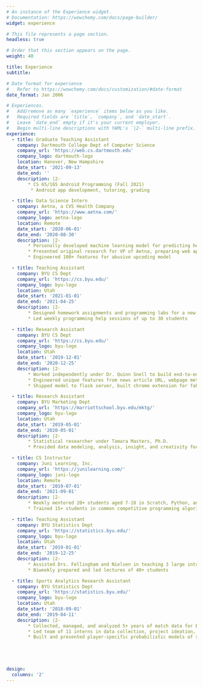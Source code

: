 ```yaml
---
# An instance of the Experience widget.
# Documentation: https://wowchemy.com/docs/page-builder/
widget: experience

# This file represents a page section.
headless: true

# Order that this section appears on the page.
weight: 40

title: Experience
subtitle:

# Date format for experience
#   Refer to https://wowchemy.com/docs/customization/#date-format
date_format: Jan 2006

# Experiences.
#   Add/remove as many `experience` items below as you like.
#   Required fields are `title`, `company`, and `date_start`.
#   Leave `date_end` empty if it's your current employer.
#   Begin multi-line descriptions with YAML's `|2-` multi-line prefix.
experience:
  - title: Graduate Teaching Assistant
    company: Dartmouth College Dept of Computer Science
    company_url: 'https://web.cs.dartmouth.edu'
    company_logo: dartmouth-logo
    location: Hanover, New Hampshire
    date_start: '2021-09-13'
    date_end: ''
    description: |2-
        * CS 65/165 Android Programming (Fall 2021)
         * Android app development, tutoring, grading

  - title: Data Science Intern
    company: Aetna, a CVS Health Company
    company_url: 'https://www.aetna.com/'
    company_logo: aetna-logo
    location: Remote
    date_start: '2020-06-01'
    date_end: '2020-08-30'
    description: |2-
        * Personally developed machine learning model for predicting healthcare provider abusive upcoding on inpatient DRG claims, projected to save up to $1,000,000 each month via audit recommendations
        * Presented original research for VP of Aetna, preparing web application for live model prediction
        * Engineered 100+ features for abusive upcoding model

  - title: Teaching Assistant
    company: BYU CS Dept
    company_url: 'https://cs.byu.edu/'
    company_logo: byu-logo
    location: Utah
    date_start: '2021-01-01'
    date_end: '2021-04-25'
    description: |2-
        * Designed homework assignments and programming labs for a new Computer Science course, CS 201R Intro to Data Science
        * Led weekly programming help sessions of up to 30 students

  - title: Research Assistant
    company: BYU CS Dept
    company_url: 'https://cs.byu.edu/'
    company_logo: byu-logo
    location: Utah
    date_start: '2019-12-01'
    date_end: '2020-12-25'
    description: |2-
        * Worked independently under Dr. Quinn Snell to build end-to-end neural network for classification of online news articles as “fake”
        * Engineered unique features from news article URL, webpage metadata, and article body using custom-built word/character embeddings and NLP models
        * Shipped model to flask server, built chrome extension for fake news article detection

  - title: Research Assistant
    company: BYU Marketing Dept
    company_url: 'https://marriottschool.byu.edu/mktg/'
    company_logo: byu-logo
    location: Utah
    date_start: '2019-05-01'
    date_end: '2020-05-01'
    description: |2-
        * Statistical researcher under Tamara Masters, Ph.D.
        * Provided data modeling, analysis, insight, and creativity for 8+ research projects

  - title: CS Instructor
    company: Juni Learning, Inc.
    company_url: 'https://junilearning.com/'
    company_logo: juni-logo
    location: Remote
    date_start: '2019-07-01'
    date_end: '2021-09-01'
    description: |2-
        * Weekly mentored 20+ students aged 7-18 in Scratch, Python, and Java
        * Trained 15+ students in common competitive programming algorithms and techniques, helping them to prepare for the USA Computing Olympiad bronze, silver, and gold divisions

  - title: Teaching Assistant
    company: BYU Statistics Dept
    company_url: 'https://statistics.byu.edu/'
    company_logo: byu-logo
    location: Utah
    date_start: '2019-01-01'
    date_end: '2019-12-25'
    description: |2-
        * Assisted Drs. Fellingham and Nielsen in teaching 3 large introductory statistics courses covering probability, hypothesis testing, linear regression, R programming, etc.
        * Biweekly prepared and led lectures of 40+ students

  - title: Sports Analytics Research Assistant
    company: BYU Statistics Dept
    company_url: 'https://statistics.byu.edu/'
    company_logo: byu-logo
    location: Utah
    date_start: '2018-09-01'
    date_end: '2019-04-11'
    description: |2-
        * Collected, managed, and analyzed 5+ years of match data for BYU women’s and men’s tennis teams
        * Led team of 11 interns in data collection, project ideation, and statistical analysis processes
        * Built and presented player-specific probabilistic models of serving percentages by service position and point outcome, presenting research insights to head coaches





design:
  columns: '2'
---
```

